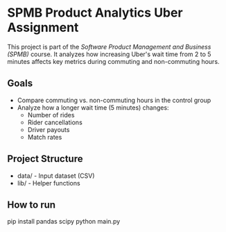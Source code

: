 # SPMB Product Analytics Uber Assignment

This project is part of the *Software Product Management and Business (SPMB)* course. It analyzes how increasing Uber's wait time from 2 to 5 minutes affects key metrics during commuting and non-commuting hours.

## Goals

- Compare commuting vs. non-commuting hours in the control group
- Analyze how a longer wait time (5 minutes) changes:
  - Number of rides
  - Rider cancellations
  - Driver payouts
  - Match rates

## Project Structure

- data/ - Input dataset (CSV)
- lib/ - Helper functions

## How to run

pip install pandas scipy
python main.py